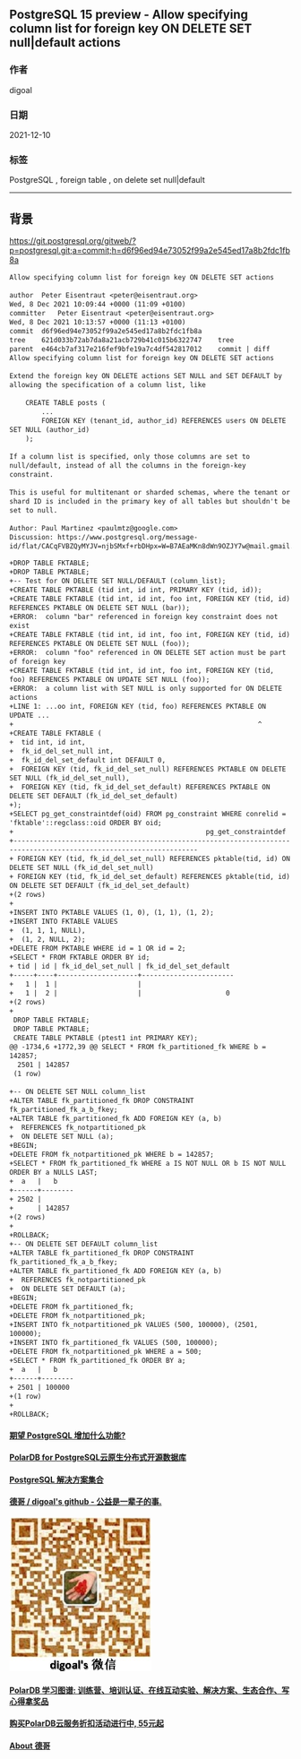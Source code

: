 ## PostgreSQL 15 preview - Allow specifying column list for foreign key ON DELETE SET null|default actions  
                              
### 作者                              
digoal                              
                              
### 日期                              
2021-12-10                            
                              
### 标签                           
PostgreSQL , foreign table , on delete set null|default           
                            
----                            
                            
## 背景         
     
https://git.postgresql.org/gitweb/?p=postgresql.git;a=commit;h=d6f96ed94e73052f99a2e545ed17a8b2fdc1fb8a  
  
```  
Allow specifying column list for foreign key ON DELETE SET actions  
  
author	Peter Eisentraut <peter@eisentraut.org>	  
Wed, 8 Dec 2021 10:09:44 +0000 (11:09 +0100)  
committer	Peter Eisentraut <peter@eisentraut.org>	  
Wed, 8 Dec 2021 10:13:57 +0000 (11:13 +0100)  
commit	d6f96ed94e73052f99a2e545ed17a8b2fdc1fb8a  
tree	621d033b72ab7da8a21acb729b41c015b6322747	tree  
parent	e464cb7af317e216fef9bfe19a7c4df542817012	commit | diff  
Allow specifying column list for foreign key ON DELETE SET actions  
  
Extend the foreign key ON DELETE actions SET NULL and SET DEFAULT by  
allowing the specification of a column list, like  
  
    CREATE TABLE posts (  
        ...  
        FOREIGN KEY (tenant_id, author_id) REFERENCES users ON DELETE SET NULL (author_id)  
    );  
  
If a column list is specified, only those columns are set to  
null/default, instead of all the columns in the foreign-key  
constraint.  
  
This is useful for multitenant or sharded schemas, where the tenant or  
shard ID is included in the primary key of all tables but shouldn't be  
set to null.  
  
Author: Paul Martinez <paulmtz@google.com>  
Discussion: https://www.postgresql.org/message-id/flat/CACqFVBZQyMYJV=njbSMxf+rbDHpx=W=B7AEaMKn8dWn9OZJY7w@mail.gmail.com  
```  
  
  
```  
+DROP TABLE FKTABLE;  
+DROP TABLE PKTABLE;  
+-- Test for ON DELETE SET NULL/DEFAULT (column_list);  
+CREATE TABLE PKTABLE (tid int, id int, PRIMARY KEY (tid, id));  
+CREATE TABLE FKTABLE (tid int, id int, foo int, FOREIGN KEY (tid, id) REFERENCES PKTABLE ON DELETE SET NULL (bar));  
+ERROR:  column "bar" referenced in foreign key constraint does not exist  
+CREATE TABLE FKTABLE (tid int, id int, foo int, FOREIGN KEY (tid, id) REFERENCES PKTABLE ON DELETE SET NULL (foo));  
+ERROR:  column "foo" referenced in ON DELETE SET action must be part of foreign key  
+CREATE TABLE FKTABLE (tid int, id int, foo int, FOREIGN KEY (tid, foo) REFERENCES PKTABLE ON UPDATE SET NULL (foo));  
+ERROR:  a column list with SET NULL is only supported for ON DELETE actions  
+LINE 1: ...oo int, FOREIGN KEY (tid, foo) REFERENCES PKTABLE ON UPDATE ...  
+                                                             ^  
+CREATE TABLE FKTABLE (  
+  tid int, id int,  
+  fk_id_del_set_null int,  
+  fk_id_del_set_default int DEFAULT 0,  
+  FOREIGN KEY (tid, fk_id_del_set_null) REFERENCES PKTABLE ON DELETE SET NULL (fk_id_del_set_null),  
+  FOREIGN KEY (tid, fk_id_del_set_default) REFERENCES PKTABLE ON DELETE SET DEFAULT (fk_id_del_set_default)  
+);  
+SELECT pg_get_constraintdef(oid) FROM pg_constraint WHERE conrelid = 'fktable'::regclass::oid ORDER BY oid;  
+                                                pg_get_constraintdef                                                  
+--------------------------------------------------------------------------------------------------------------------  
+ FOREIGN KEY (tid, fk_id_del_set_null) REFERENCES pktable(tid, id) ON DELETE SET NULL (fk_id_del_set_null)  
+ FOREIGN KEY (tid, fk_id_del_set_default) REFERENCES pktable(tid, id) ON DELETE SET DEFAULT (fk_id_del_set_default)  
+(2 rows)  
+  
+INSERT INTO PKTABLE VALUES (1, 0), (1, 1), (1, 2);  
+INSERT INTO FKTABLE VALUES  
+  (1, 1, 1, NULL),  
+  (1, 2, NULL, 2);  
+DELETE FROM PKTABLE WHERE id = 1 OR id = 2;  
+SELECT * FROM FKTABLE ORDER BY id;  
+ tid | id | fk_id_del_set_null | fk_id_del_set_default   
+-----+----+--------------------+-----------------------  
+   1 |  1 |                    |                        
+   1 |  2 |                    |                     0  
+(2 rows)  
+  
 DROP TABLE FKTABLE;  
 DROP TABLE PKTABLE;  
 CREATE TABLE PKTABLE (ptest1 int PRIMARY KEY);  
@@ -1734,6 +1772,39 @@ SELECT * FROM fk_partitioned_fk WHERE b = 142857;  
  2501 | 142857  
 (1 row)  
   
+-- ON DELETE SET NULL column_list  
+ALTER TABLE fk_partitioned_fk DROP CONSTRAINT fk_partitioned_fk_a_b_fkey;  
+ALTER TABLE fk_partitioned_fk ADD FOREIGN KEY (a, b)  
+  REFERENCES fk_notpartitioned_pk  
+  ON DELETE SET NULL (a);  
+BEGIN;  
+DELETE FROM fk_notpartitioned_pk WHERE b = 142857;  
+SELECT * FROM fk_partitioned_fk WHERE a IS NOT NULL OR b IS NOT NULL ORDER BY a NULLS LAST;  
+  a   |   b      
+------+--------  
+ 2502 |         
+      | 142857  
+(2 rows)  
+  
+ROLLBACK;  
+-- ON DELETE SET DEFAULT column_list  
+ALTER TABLE fk_partitioned_fk DROP CONSTRAINT fk_partitioned_fk_a_b_fkey;  
+ALTER TABLE fk_partitioned_fk ADD FOREIGN KEY (a, b)  
+  REFERENCES fk_notpartitioned_pk  
+  ON DELETE SET DEFAULT (a);  
+BEGIN;  
+DELETE FROM fk_partitioned_fk;  
+DELETE FROM fk_notpartitioned_pk;  
+INSERT INTO fk_notpartitioned_pk VALUES (500, 100000), (2501, 100000);  
+INSERT INTO fk_partitioned_fk VALUES (500, 100000);  
+DELETE FROM fk_notpartitioned_pk WHERE a = 500;  
+SELECT * FROM fk_partitioned_fk ORDER BY a;  
+  a   |   b      
+------+--------  
+ 2501 | 100000  
+(1 row)  
+  
+ROLLBACK;  
```  
    
  
#### [期望 PostgreSQL 增加什么功能?](https://github.com/digoal/blog/issues/76 "269ac3d1c492e938c0191101c7238216")
  
  
#### [PolarDB for PostgreSQL云原生分布式开源数据库](https://github.com/ApsaraDB/PolarDB-for-PostgreSQL "57258f76c37864c6e6d23383d05714ea")
  
  
#### [PostgreSQL 解决方案集合](https://yq.aliyun.com/topic/118 "40cff096e9ed7122c512b35d8561d9c8")
  
  
#### [德哥 / digoal's github - 公益是一辈子的事.](https://github.com/digoal/blog/blob/master/README.md "22709685feb7cab07d30f30387f0a9ae")
  
  
![digoal's wechat](../pic/digoal_weixin.jpg "f7ad92eeba24523fd47a6e1a0e691b59")
  
  
#### [PolarDB 学习图谱: 训练营、培训认证、在线互动实验、解决方案、生态合作、写心得拿奖品](https://www.aliyun.com/database/openpolardb/activity "8642f60e04ed0c814bf9cb9677976bd4")
  
  
#### [购买PolarDB云服务折扣活动进行中, 55元起](https://www.aliyun.com/activity/new/polardb-yunparter?userCode=bsb3t4al "e0495c413bedacabb75ff1e880be465a")
  
  
#### [About 德哥](https://github.com/digoal/blog/blob/master/me/readme.md "a37735981e7704886ffd590565582dd0")
  
